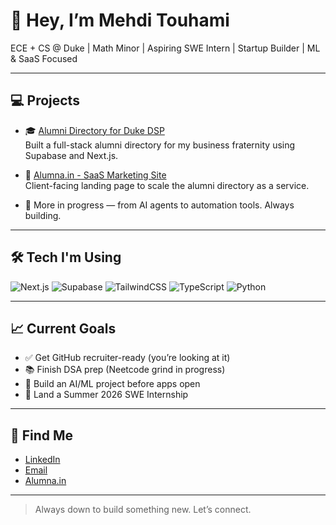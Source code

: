 # 👋 Hey, I’m Mehdi Touhami

ECE + CS @ Duke | Math Minor | Aspiring SWE Intern | Startup Builder | ML & SaaS Focused

---

## 💻 Projects

- 🎓 [Alumni Directory for Duke DSP](https://github.com/YOUR_USERNAME/dsp-alumni-directory)  
  Built a full-stack alumni directory for my business fraternity using Supabase and Next.js.

- 🧠 [Alumna.in - SaaS Marketing Site](https://github.com/YOUR_USERNAME/alumna-in-marketing-site)  
  Client-facing landing page to scale the alumni directory as a service.

- 🚀 More in progress — from AI agents to automation tools. Always building.

---

## 🛠️ Tech I'm Using

![Next.js](https://img.shields.io/badge/-Next.js-black?style=flat&logo=next.js)
![Supabase](https://img.shields.io/badge/-Supabase-3FCF8E?style=flat&logo=supabase)
![TailwindCSS](https://img.shields.io/badge/-TailwindCSS-38B2AC?style=flat&logo=tailwind-css)
![TypeScript](https://img.shields.io/badge/-TypeScript-007ACC?style=flat&logo=typescript)
![Python](https://img.shields.io/badge/-Python-3776AB?style=flat&logo=python)

---

## 📈 Current Goals

- ✅ Get GitHub recruiter-ready (you’re looking at it)
- 📚 Finish DSA prep (Neetcode grind in progress)
- 🧠 Build an AI/ML project before apps open
- 💼 Land a Summer 2026 SWE Internship

---

## 🔗 Find Me

- [LinkedIn](https://linkedin.com/in/YOUR_LINK)  
- [Email](mailto:mehditouhami@dukedsp.com)  
- [Alumna.in](https://alumna.in)

---

> Always down to build something new. Let’s connect.
